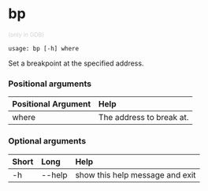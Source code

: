 <!-- THIS PART OF THIS FILE IS AUTOGENERATED. DO NOT MODIFY IT. See scripts/generate-docs.sh -->
# bp
<small style="color: lightgray;">(only in GDB)</small>

```text
usage: bp [-h] where

```

Set a breakpoint at the specified address.
### Positional arguments

|Positional Argument|Help|
| :--- | :--- |
|where|The address to break at.|

### Optional arguments

|Short|Long|Help|
| :--- | :--- | :--- |
|-h|--help|show this help message and exit|

<!-- END OF AUTOGENERATED PART. Do not modify this line or the line below, they mark the end of the auto-generated part of the file. If you want to extend the documentation in a way which cannot easily be done by adding to the command help description, write below the following line. -->
<!-- ------------\>8---- ----\>8---- ----\>8------------ -->

